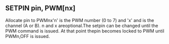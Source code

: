 ## SETPIN pin, PWM[nx]

Allocate pin to PWMnx'n' is the PWM number (0 to 7) and 'x' and is the channel (A or B). n and x areoptional.The setpin can be changed until the PWM command is issued. At that point thepin becomes locked to PWM until PWMn,OFF is issued.